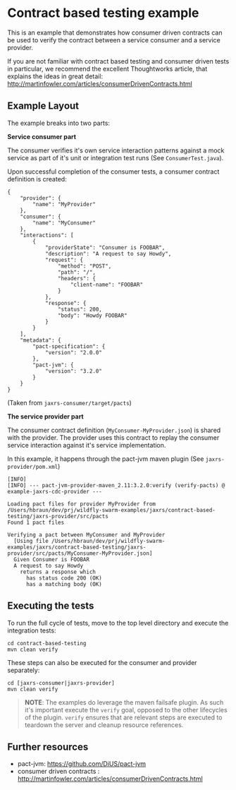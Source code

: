 # Contract based testing example

This is an example that demonstrates how consumer driven contracts can be used to verify the contract between a service consumer and a service provider.

If you are not familiar with contract based testing and consumer driven tests in particular, we recommend the excellent Thoughtworks article, that explains the ideas in great detail: http://martinfowler.com/articles/consumerDrivenContracts.html

## Example Layout

The example breaks into two parts:

**Service consumer part**

The consumer verifies it's own service interaction patterns against a mock service as part of it's unit or integration test runs (See `ConsumerTest.java`).

Upon successful completion of the consumer tests, a consumer contract definition is created:

```
{
    "provider": {
        "name": "MyProvider"
    },
    "consumer": {
        "name": "MyConsumer"
    },
    "interactions": [
        {
            "providerState": "Consumer is FOOBAR",
            "description": "A request to say Howdy",
            "request": {
                "method": "POST",
                "path": "/",
                "headers": {
                    "client-name": "FOOBAR"
                }
            },
            "response": {
                "status": 200,
                "body": "Howdy FOOBAR"
            }
        }
    ],
    "metadata": {
        "pact-specification": {
            "version": "2.0.0"
        },
        "pact-jvm": {
            "version": "3.2.0"
        }
    }
}
```
(Taken from `jaxrs-consumer/target/pacts`)

**The service provider part**

The consumer contract definition (`MyConsumer-MyProvider.json`) is shared with the provider. The provider uses this contract to replay the consumer service interaction against it's service implementation.

In this example, it happens through the pact-jvm maven plugin (See `jaxrs-provider/pom.xml`)


```
[INFO] 
[INFO] --- pact-jvm-provider-maven_2.11:3.2.0:verify (verify-pacts) @ example-jaxrs-cdc-provider ---

Loading pact files for provider MyProvider from /Users/hbraun/dev/prj/wildfly-swarm-examples/jaxrs/contract-based-testing/jaxrs-provider/src/pacts
Found 1 pact files

Verifying a pact between MyConsumer and MyProvider
  [Using file /Users/hbraun/dev/prj/wildfly-swarm-examples/jaxrs/contract-based-testing/jaxrs-provider/src/pacts/MyConsumer-MyProvider.json]
  Given Consumer is FOOBAR
  A request to say Howdy
    returns a response which
      has status code 200 (OK)
      has a matching body (OK)

```

## Executing the tests

To run the full cycle of tests, move to the top level directory and execute the integration tests:

```
cd contract-based-testing
mvn clean verify
```

These steps can also be executed for the consumer and provider separately:

```
cd [jaxrs-consumer|jaxrs-provider]
mvn clean verify
```

> **NOTE**: The examples do leverage the maven failsafe plugin. As such it's important execute the `verify` goal, opposed to the other lifecycles of the plugin. `verify` ensures that are relevant steps are executed to teardown the server and cleanup resource references.


## Further resources

- pact-jvm: https://github.com/DiUS/pact-jvm
- consumer driven contracts : http://martinfowler.com/articles/consumerDrivenContracts.html
